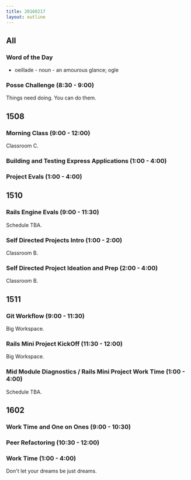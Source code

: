 ```yaml
---
title: 20160217
layout: outline
---
```


## All

### Word of the Day

* oeillade - noun - an amourous glance; ogle


### Posse Challenge (8:30 - 9:00)

Things need doing. You can do them.


## 1508

### Morning Class (9:00 - 12:00)

Classroom C.

### Building and Testing Express Applications (1:00 - 4:00)

### Project Evals (1:00 - 4:00)


## 1510

### Rails Engine Evals (9:00 - 11:30)

Schedule TBA.

### Self Directed Projects Intro (1:00 - 2:00)

Classroom B.

### Self Directed Project Ideation and Prep (2:00 - 4:00)

Classroom B.


## 1511

### Git Workflow (9:00 - 11:30)

Big Workspace.

### Rails Mini Project KickOff (11:30 - 12:00)

Big Workspace.

### Mid Module Diagnostics / Rails Mini Project Work Time (1:00 - 4:00)

Schedule TBA.


## 1602

### Work Time and One on Ones (9:00 - 10:30)

### Peer Refactoring (10:30 - 12:00)

### Work Time (1:00 - 4:00)

Don't let your dreams be just dreams.
